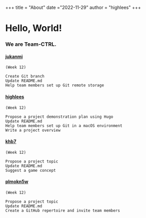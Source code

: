 +++
title = "About"
date ="2022-11-29"
author = "highlees"
+++

# Hello, World!

### We are Team-CTRL.

#### [jukanmi](https://github.com/jukanmi)

	(Week 12)
	
	Create Git branch
	Update README.md
	Help team members set up Git remote storage
	
#### [highlees](https://github.com/highlees)

	(Week 12)
	
	Propose a project demonstration plan using Hugo
	Update README.md
	Help team members set up Git in a macOS environment
	Write a project overview
	
#### [khb7](https://github.com/khb7)

	(Week 12)
	
	Propose a project topic
	Update README.md
	Suggest a game concept
	

#### [plmokn5w](https://github.com/plmokn5w)

	(Week 12)
	
	Propose a project topic
	Update README.md
	Create a GitHub repertoire and invite team members